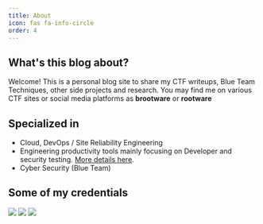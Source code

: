```yaml
---
title: About
icon: fas fa-info-circle
order: 4
---
```


## What's this blog about?

Welcome! This is a personal blog site to share my CTF writeups, Blue Team Techniques, other side projects and research. You may find me on various CTF sites or social media platforms as **brootware** or **rootware**

## Specialized in

- Cloud, DevOps / Site Reliability Engineering
- Engineering productivity tools mainly focusing on Developer and security testing. [More details here](https://brootware.github.io/categories/security-toolkit/).
- Cyber Security (Blue Team)

## Some of my credentials

<a href="https://www.credly.com/users/oaker-min/badges"><img src="https://img.shields.io/badge/Credly%20Certificates-Oaker%20Min-brightgreen" /></a> <a href="https://blueteamlabs.online/public/user/f7656a47c955978a69858f"><img src="https://img.shields.io/badge/blueteamlabs-Top%202%20percent-blue" /></a> <a href="https://cyberdefenders.org/profile/rootware"><img src="https://img.shields.io/badge/cyberdefenders.org-rootware-blue" /></a>

<script src="https://tryhackme.com/badge/242534"></script>

<!-- > **Note**: Add Markdown syntax content to file `_tabs/about.md` and it will show up on this page. -->
